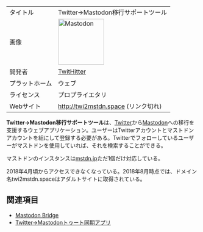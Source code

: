 <div>

|                |                                                                                                                                                                                                                                                                                                        |
|----------------|--------------------------------------------------------------------------------------------------------------------------------------------------------------------------------------------------------------------------------------------------------------------------------------------------------|
| タイトル       | Twitter-\>Mastodon移行サポートツール                                                                                                                                                                                                                                                                   |
| 画像           | [<img src="/images/thumb/0/00/Mastodon_logo.png/120px-Mastodon_logo.png" srcset="/images/thumb/0/00/Mastodon_logo.png/180px-Mastodon_logo.png 1.5x, /images/0/00/Mastodon_logo.png 2x" width="120" height="120" alt="Mastodon" />](/%E3%83%95%E3%82%A1%E3%82%A4%E3%83%AB:Mastodon_logo.png "Mastodon") |
| 開発者         | <a href="https://twitter.com/twit_hitter" rel="nofollow">TwitHitter</a>                                                                                                                                                                                                                                |
| プラットホーム | ウェブ                                                                                                                                                                                                                                                                                                 |
| ライセンス     | プロプライエタリ                                                                                                                                                                                                                                                                                       |
| Webサイト      | http://twi2mstdn.space (リンク切れ)                                                                                                                                                                                                                                                                    |

  
**Twitter-\>Mastodon移行サポートツール**は、[Twitter](/Twitter "Twitter")から[Mastodon](/%E3%83%9E%E3%82%B9%E3%83%88%E3%83%89%E3%83%B3 "マストドン")への移行を支援するウェブアプリケーション。ユーザーはTwitterアカウントとマストドンアカウントを組にして登録する必要がある。Twitterでフォローしているユーザーがマストドンを使用していれば、それを検索することができる。

マストドンのインスタンスは[mstdn.jp](/Mstdn.jp "Mstdn.jp")ただ1個だけ対応している。

2018年4月頃からアクセスできなくなっている。2018年8月時点では、ドメイン名twi2mstdn.spaceはアダルトサイトに取得されている。

## 関連項目

-   [Mastodon Bridge](/Mastodon_Bridge "Mastodon Bridge")
-   [Twitter→Mastodonトゥート同期アプリ](/Twitter%E2%86%92Mastodon%E3%83%88%E3%82%A5%E3%83%BC%E3%83%88%E5%90%8C%E6%9C%9F%E3%82%A2%E3%83%97%E3%83%AA "Twitter→Mastodonトゥート同期アプリ")

</div>
